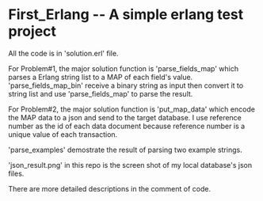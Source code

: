 # First_Erlang -- A simple erlang test project

All the code is in 'solution.erl' file. 

For Problem#1, the major solution function is 'parse_fields_map' which parses a Erlang string list to a MAP of each field's value. 'parse_fields_map_bin' receive a binary string as input then convert it to string list and use 'parse_fields_map' to parse the result.

For Problem#2, the major solution function is 'put_map_data' which encode the MAP data to a json and send to the target database. I use reference number as the id of each data document because reference number is a unique value of each transaction.

'parse_examples' demostrate the result of parsing two example strings.

'json_result.png' in this repo is the screen shot of my local database's json files.

There are more detailed descriptions in the comment of code. 


